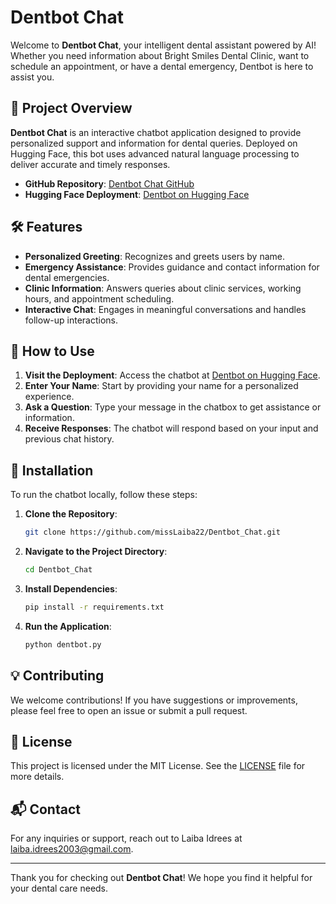 # Dentbot Chat

Welcome to **Dentbot Chat**, your intelligent dental assistant powered by AI! Whether you need information about Bright Smiles Dental Clinic, want to schedule an appointment, or have a dental emergency, Dentbot is here to assist you.

## 🚀 Project Overview

**Dentbot Chat** is an interactive chatbot application designed to provide personalized support and information for dental queries. Deployed on Hugging Face, this bot uses advanced natural language processing to deliver accurate and timely responses.

- **GitHub Repository**: [Dentbot Chat GitHub](https://github.com/missLaiba22/Dentbot_Chat)
- **Hugging Face Deployment**: [Dentbot on Hugging Face](https://huggingface.co/spaces/laiba-id/Dentbot-chat)

## 🛠️ Features

- **Personalized Greeting**: Recognizes and greets users by name.
- **Emergency Assistance**: Provides guidance and contact information for dental emergencies.
- **Clinic Information**: Answers queries about clinic services, working hours, and appointment scheduling.
- **Interactive Chat**: Engages in meaningful conversations and handles follow-up interactions.

## 🎯 How to Use

1. **Visit the Deployment**: Access the chatbot at [Dentbot on Hugging Face](https://huggingface.co/spaces/laiba-id/Dentbot-chat).
2. **Enter Your Name**: Start by providing your name for a personalized experience.
3. **Ask a Question**: Type your message in the chatbox to get assistance or information.
4. **Receive Responses**: The chatbot will respond based on your input and previous chat history.

## 🔧 Installation

To run the chatbot locally, follow these steps:

1. **Clone the Repository**:
   ```bash
   git clone https://github.com/missLaiba22/Dentbot_Chat.git
   ```

2. **Navigate to the Project Directory**:
   ```bash
   cd Dentbot_Chat
   ```

3. **Install Dependencies**:
   ```bash
   pip install -r requirements.txt
   ```

4. **Run the Application**:
   ```bash
   python dentbot.py
   ```

## 💡 Contributing

We welcome contributions! If you have suggestions or improvements, please feel free to open an issue or submit a pull request.

## 📜 License

This project is licensed under the MIT License. See the [LICENSE](LICENSE) file for more details.

## 📬 Contact

For any inquiries or support, reach out to Laiba Idrees at [laiba.idrees2003@gmail.com](mailto:laiba.idrees2003@gmail.com).

---

Thank you for checking out **Dentbot Chat**! We hope you find it helpful for your dental care needs.
 
